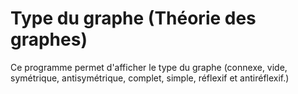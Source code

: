# Type du graphe (Théorie des graphes) 
Ce programme permet d'afficher le type du graphe (connexe, vide, symétrique, antisymétrique, complet, simple, réflexif et antiréflexif.)
